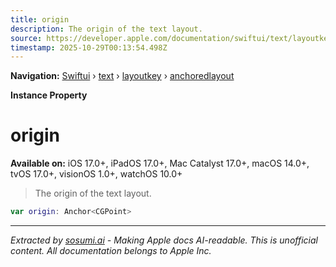 ```yaml
---
title: origin
description: The origin of the text layout.
source: https://developer.apple.com/documentation/swiftui/text/layoutkey/anchoredlayout/origin
timestamp: 2025-10-29T00:13:54.498Z
---
```


**Navigation:** [Swiftui](/documentation/swiftui) › [text](/documentation/swiftui/text) › [layoutkey](/documentation/swiftui/text/layoutkey) › [anchoredlayout](/documentation/swiftui/text/layoutkey/anchoredlayout)

**Instance Property**

# origin

**Available on:** iOS 17.0+, iPadOS 17.0+, Mac Catalyst 17.0+, macOS 14.0+, tvOS 17.0+, visionOS 1.0+, watchOS 10.0+

> The origin of the text layout.

```swift
var origin: Anchor<CGPoint>
```

---

*Extracted by [sosumi.ai](https://sosumi.ai) - Making Apple docs AI-readable.*
*This is unofficial content. All documentation belongs to Apple Inc.*
